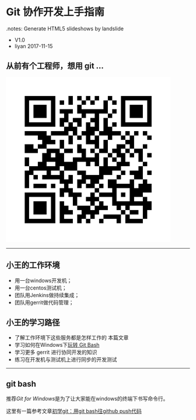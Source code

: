 # Git 协作开发上手指南
.notes: Generate HTML5 slideshows by landslide
<!-- landslide index.md --relative --copy-theme -d index.html -->

 * V1.0
 * liyan 2017-11-15

## 从前有个工程师，想用 git …

<!-- .qr: 450|http://172.16.100.90:10000/slide/gerrit/ -->
![QR Code](images/qr-code.png)

---

## 小王的工作环境

* 用一台windows开发机；
* 用一台centos测试机；
* 团队用Jenkins做持续集成；
* 团队用gerrit做代码管理；

## 小王的学习路径
* 了解工作环境下这些服务都是怎样工作的 本篇文章
* 学习如何在Windows下[玩转 Git Bash](./git-bash.html) 
* 学习更多 gerrit 进行协同开发的知识
* 练习在开发机与测试机上进行同步的开发测试


---

## git bash
推荐*Git for Windows*是为了让大家能在windows的终端下书写命令行。

这里有一篇参考文章[初学git：用git bash往github push代码](http://www.cnblogs.com/zichi/p/4703999.html)
